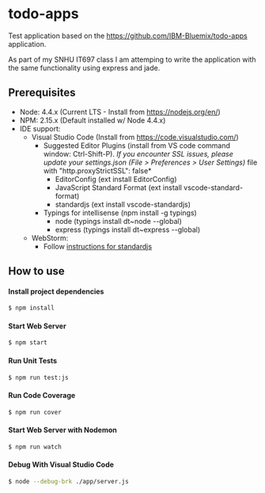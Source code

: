 # todo-apps
Test application based on the https://github.com/IBM-Bluemix/todo-apps application. 

As part of my SNHU IT697 class I am attemping to write the application with the same functionality 
using express and jade.

## Prerequisites
- Node: 4.4.x (Current LTS - Install from https://nodejs.org/en/) 
- NPM: 2.15.x (Default installed w/ Node 4.4.x)
- IDE support: 
  - Visual Studio Code (Install from https://code.visualstudio.com/)
    - Suggested Editor Plugins (install from VS code command window: Ctrl-Shift-P). 
      *If you encounter SSL issues, please update your settings.json (File > Preferences > User Settings)*
      file with "http.proxyStrictSSL": false*
      - EditorConfig (ext install EditorConfig)
      - JavaScript Standard Format (ext install vscode-standard-format)
      - standardjs (ext install vscode-standardjs)
    - Typings for intellisense (npm install -g typings)
      - node (typings install dt~node --global)
      - express (typings install dt~express --global)
  - WebStorm:
    - Follow [instructions for standardjs](https://github.com/feross/standard/blob/master/docs/webstorm.md)


## How to use

#### Install project dependencies
```sh
$ npm install
```

#### Start Web Server
```sh
$ npm start
```

#### Run Unit Tests
```sh
$ npm run test:js
```

#### Run Code Coverage
```sh
$ npm run cover
```
#### Start Web Server with Nodemon
```sh
$ npm run watch
```
#### Debug With Visual Studio Code
```sh
$ node --debug-brk ./app/server.js
```

